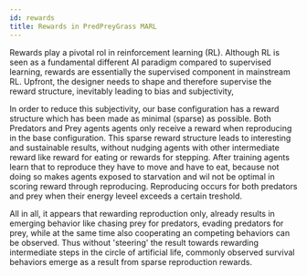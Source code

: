 ```yaml
---
id: rewards
title: Rewards in PredPreyGrass MARL
---
```

Rewards play a pivotal rol in reinforcement learning (RL). Although RL is seen as a fundamental different AI paradigm compared to supervised learning, rewards are essentially the supervised component in mainstream RL. Upfront, the designer needs to shape and therefore supervise the reward structure, inevitably leading to bias and subjectivity,

In order to reduce this subjectivity, our base configuration has a reward structure which has been made as minimal (sparse) as possible. Both Predators and Prey agents agents only receive a reward when reproducing in the base configuration. This sparse reward structure leads to interesting and sustainable results, without nudging agents with other intermediate reward like reward for eating or rewards for stepping. After training agents learn that to reproduce they have to move and have to eat, because not doing so makes agents exposed to starvation and wil not be optimal in scoring reward through reproducing. Reproducing occurs for both predators and prey when their energy leveel exceeds a certain treshold. 

All in all, it appears that rewarding reproduction only, already results in emerging behavior like chasing prey for predators, evading predators for prey, while at the same time also cooperating an competing behaviors can be observed. Thus without 'steering' the result towards rewarding intermediate steps in the circle of artificial life, commonly observed survival behaviors emerge as a result from sparse reproduction rewards.